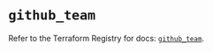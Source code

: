 # `github_team`

Refer to the Terraform Registry for docs: [`github_team`](https://registry.terraform.io/providers/integrations/github/6.3.1/docs/resources/team).
